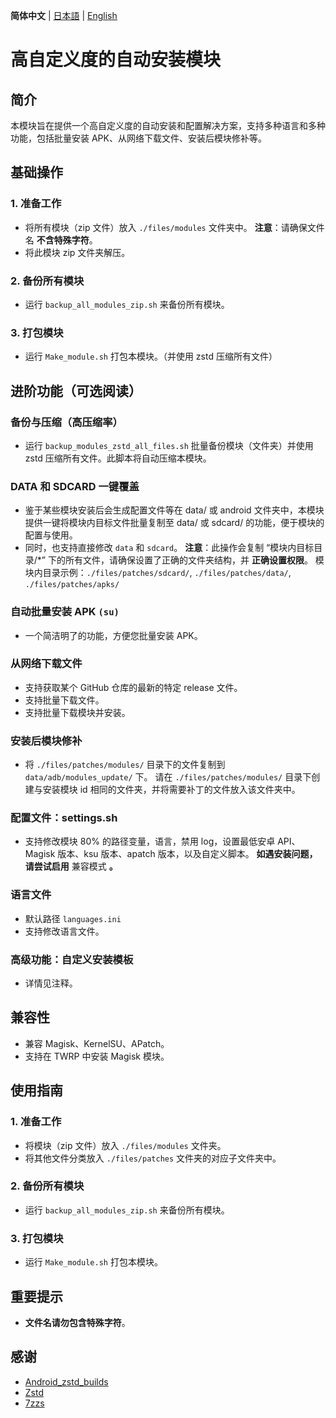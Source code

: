 **简体中文** | [日本語](README_JP.md) | [English](README_EN.md)

# 高自定义度的自动安装模块

## 简介

本模块旨在提供一个高自定义度的自动安装和配置解决方案，支持多种语言和多种功能，包括批量安装 APK、从网络下载文件、安装后模块修补等。

## 基础操作

### 1. 准备工作

- 将所有模块（zip 文件）放入 `./files/modules` 文件夹中。
  **注意**：请确保文件名 **不含特殊字符**。
- 将此模块 zip 文件夹解压。

### 2. 备份所有模块

- 运行 `backup_all_modules_zip.sh` 来备份所有模块。

### 3. 打包模块

- 运行 `Make_module.sh` 打包本模块。（并使用 zstd 压缩所有文件）

## 进阶功能（可选阅读）

### 备份与压缩（高压缩率）

- 运行 `backup_modules_zstd_all_files.sh` 批量备份模块（文件夹）并使用 zstd 压缩所有文件。此脚本将自动压缩本模块。

### DATA 和 SDCARD 一键覆盖

- 鉴于某些模块安装后会生成配置文件等在 data/ 或 android 文件夹中，本模块提供一键将模块内目标文件批量复制至 data/ 或 sdcard/ 的功能，便于模块的配置与使用。
- 同时，也支持直接修改 `data` 和 `sdcard`。
  **注意**：此操作会复制 “模块内目标目录/*” 下的所有文件，请确保设置了正确的文件夹结构，并 **正确设置权限**。
  模块内目录示例：`./files/patches/sdcard/`, `./files/patches/data/`, `./files/patches/apks/`

### 自动批量安装 APK `(su)`

- 一个简洁明了的功能，方便您批量安装 APK。

### 从网络下载文件

- 支持获取某个 GitHub 仓库的最新的特定 release 文件。
- 支持批量下载文件。
- 支持批量下载模块并安装。

### 安装后模块修补

- 将 `./files/patches/modules/` 目录下的文件复制到 `data/adb/modules_update/` 下。
  请在 `./files/patches/modules/` 目录下创建与安装模块 id 相同的文件夹，并将需要补丁的文件放入该文件夹中。

### 配置文件：settings.sh

- 支持修改模块 80% 的路径变量，语言，禁用 log，设置最低安卓 API、Magisk 版本、ksu 版本、apatch 版本，以及自定义脚本。
  **如遇安装问题，请尝试启用** 兼容模式 **。**

### 语言文件

- 默认路径 `languages.ini`
- 支持修改语言文件。

### 高级功能：自定义安装模板

- 详情见注释。

## 兼容性

- 兼容 Magisk、KernelSU、APatch。
- 支持在 TWRP 中安装 Magisk 模块。

## 使用指南

### 1. 准备工作

- 将模块（zip 文件）放入 `./files/modules` 文件夹。
- 将其他文件分类放入 `./files/patches` 文件夹的对应子文件夹中。

### 2. 备份所有模块

- 运行 `backup_all_modules_zip.sh` 来备份所有模块。

### 3. 打包模块

- 运行 `Make_module.sh` 打包本模块。

## 重要提示

- **文件名请勿包含特殊字符**。

## 感谢

- [Android_zstd_builds]
- [Zstd]
- [7zzs]

[Android_zstd_builds]: https://github.com/j2rong4cn/android-zstd-builds
[Zstd]: https://github.com/facebook/zstd
[7zzs]: https://github.com/AestasBritannia/Hydro-Br-leur